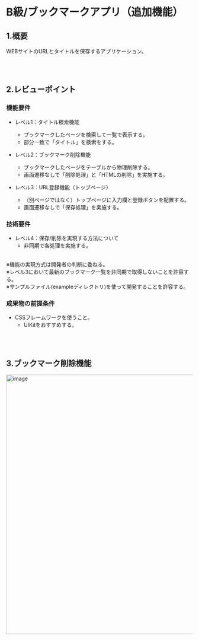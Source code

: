 # B級/ブックマークアプリ（追加機能）

## 1.概要
WEBサイトのURLとタイトルを保存するアプリケーション。

<br><br>

## 2.レビューポイント
### 機能要件
- レベル1：タイトル検索機能
  - ブックマークしたページを検索して一覧で表示する。
  - 部分一致で「タイトル」を検索をする。

- レベル2：ブックマーク削除機能
  - ブックマークしたページをテーブルから物理削除する。
  - 画面遷移なしで「削除処理」と「HTMLの削除」を実施する。

- レベル3：URL登録機能（トップページ）
  - （別ページではなく）トップページに入力欄と登録ボタンを配置する。
  - 画面遷移なしで「保存処理」を実施する。

### 技術要件
- レベル4：保存/削除を実現する方法について
  - 非同期で各処理を実施する。
 
<br>
※機能の実現方式は開発者の判断に委ねる。<br>
※レベル3において最新のブックマーク一覧を非同期で取得しないことを許容する。<br>
※サンプルファイル(exampleディレクトリ)を使って開発することを許容する。


### 成果物の前提条件
- CSSフレームワークを使うこと。
  - UIKitをおすすめする。

<br><br>

## 3.ブックマーク削除機能
<img width="700" alt="image" src="https://github.com/ppf-academy/class-b-03-02/blob/main/bookmark_app_element_delete.png">
